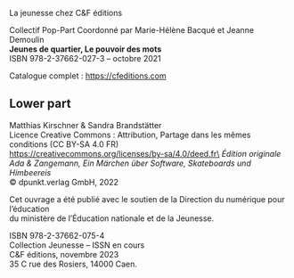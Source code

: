 <!--
SPDX-FileCopyrightText: 2023 Matthias Kirschner

SPDX-License-Identifier: CC-BY-SA-4.0
-->
La jeunesse chez C&F éditions

Collectif Pop-Part Coordonné par Marie-Hélène Bacqué et Jeanne Demoulin\
**Jeunes de quartier, Le pouvoir des mots**\
ISBN 978-2-37662-027-3 – octobre 2021

Catalogue complet : https://cfeditions.com

## Lower part

Matthias Kirschner & Sandra Brandstätter\
Licence Creative Commons : Attribution, Partage dans les mêmes conditions (CC BY-SA 4.0 FR)\
https://creativecommons.org/licenses/by-sa/4.0/deed.fr\
_Édition originale Ada & Zangemann, Ein Märchen über Software, Skateboards und Himbeereis_\
© dpunkt.verlag GmbH, 2022

Cet ouvrage a été publié avec le soutien de la Direction du numérique pour l’éducation\
du ministère de l’Éducation nationale et de la Jeunesse.

ISBN 978-2-37662-075-4\
Collection Jeunesse – ISSN en cours\
C&F éditions, novembre 2023\
35 C rue des Rosiers, 14000 Caen.
